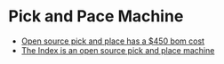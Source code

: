 # Pick and Pace Machine

- [Open source pick and place has a $450 bom cost](https://hackaday.com/2020/05/11/open-source-pick-and-place-has-a-450-bom-cost/)
- [The Index is an open source pick and place machine](https://github.com/sphawes/index)
